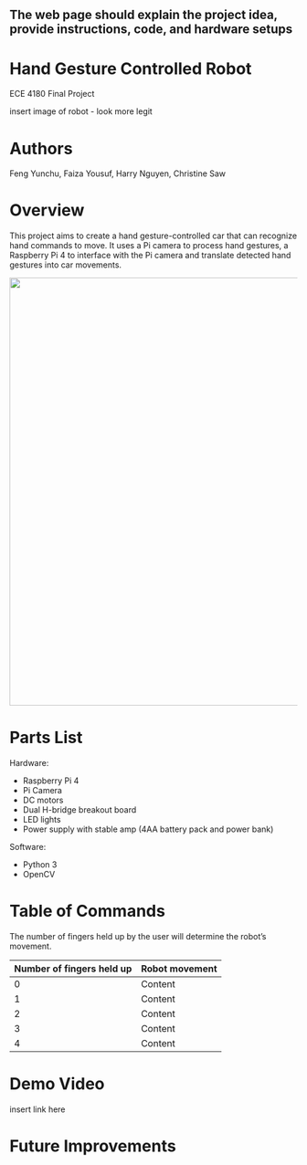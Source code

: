 ## The web page should explain the project idea, provide instructions, code, and hardware setups 
# Hand Gesture Controlled Robot
ECE 4180 Final Project 

insert image of robot - look more legit

# Authors
Feng Yunchu, Faiza Yousuf, Harry Nguyen, Christine Saw

# Overview
This project aims to create a hand gesture-controlled car that can recognize hand commands to move. It uses a Pi camera to process hand gestures, a Raspberry Pi 4 to interface with the Pi camera and translate detected hand gestures into car movements. 

<img src="https://user-images.githubusercontent.com/78784280/144507873-991d5299-bcb3-4949-88cc-522cac358af1.png" width="750">

# Parts List
Hardware:
- Raspberry Pi 4
- Pi Camera
- DC motors 
- Dual H-bridge breakout board 
- LED lights
- Power supply with stable amp (4AA battery pack and power bank)

Software:
- Python 3
- OpenCV

# Table of Commands
The number of fingers held up by the user will determine the robot’s movement.

| Number of fingers held up  | Robot movement |
| ------------- | ------------- |
| 0  | Content   |
| 1  | Content   |
| 2  | Content   |
| 3  | Content   |
| 4  | Content   |

# Demo Video

insert link here

# Future Improvements

